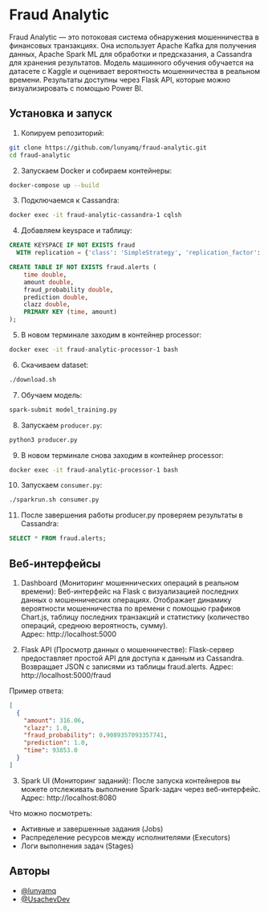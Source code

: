 # Fraud Analytic
Fraud Analytic — это потоковая система обнаружения мошенничества в финансовых транзакциях.
Она использует Apache Kafka для получения данных, Apache Spark ML для обработки и предсказания, а Cassandra для хранения результатов.
Модель машинного обучения обучается на датасете с Kaggle и оценивает вероятность мошенничества в реальном времени.
Результаты доступны через Flask API, которые можно визуализировать с помощью Power BI.

## Установка и запуск
1. Копируем репозиторий:
```bash
git clone https://github.com/lunyamq/fraud-analytic.git
cd fraud-analytic
```
2. Запускаем Docker и собираем контейнеры:
```bash
docker-compose up --build
```
3. Подключаемся к Cassandra:
```bash
docker exec -it fraud-analytic-cassandra-1 cqlsh
```
4. Добавляем keyspace и таблицу:
```sql
CREATE KEYSPACE IF NOT EXISTS fraud
  WITH replication = {'class': 'SimpleStrategy', 'replication_factor': 1};

CREATE TABLE IF NOT EXISTS fraud.alerts (
    time double,
    amount double,
    fraud_probability double,
    prediction double,
    clazz double,
    PRIMARY KEY (time, amount)
);
```
5. В новом терминале заходим в контейнер processor:
```bash
docker exec -it fraud-analytic-processor-1 bash
```
6. Скачиваем dataset:
```bash
./download.sh
```
7. Обучаем модель:
```bash
spark-submit model_training.py
```
8. Запускаем `producer.py`:
```bash
python3 producer.py
```
9. В новом терминале снова заходим в контейнер processor:
```bash
docker exec -it fraud-analytic-processor-1 bash
```
10. Запускаем `consumer.py`:
```bash
./sparkrun.sh consumer.py
```
11. После завершения работы producer.py проверяем результаты в Cassandra:
```sql
SELECT * FROM fraud.alerts;
```

## Веб-интерфейсы
1. Dashboard (Мониторинг мошеннических операций в реальном времени):
Веб-интерфейс на Flask с визуализацией последних данных о мошеннических операциях. 
Отображает динамику вероятности мошенничества по времени с помощью графиков Chart.js, таблицу последних транзакций и статистику (количество операций, среднюю вероятность, сумму).  
Адрес: http://localhost:5000

2. Flask API (Просмотр данных о мошенничестве):
Flask-сервер предоставляет простой API для доступа к данным из Cassandra. Возвращает JSON с записями из таблицы fraud.alerts.
Адрес: http://localhost:5000/fraud

Пример ответа:
```json
[
  {
    "amount": 316.06,
    "clazz": 1.0,
    "fraud_probability": 0.9089357093357741,
    "prediction": 1.0,
    "time": 93853.0
  }
]
```

3. Spark UI (Мониторинг заданий):
После запуска контейнеров вы можете отслеживать выполнение Spark-задач через веб-интерфейс.
Адрес: http://localhost:8080

Что можно посмотреть:
* Активные и завершенные задания (Jobs)
* Распределение ресурсов между исполнителями (Executors)
* Логи выполнения задач (Stages)

## Авторы
- [@lunyamq](https://github.com/lunyamq)
- [@UsachevDev](https://github.com/UsachevDev)
